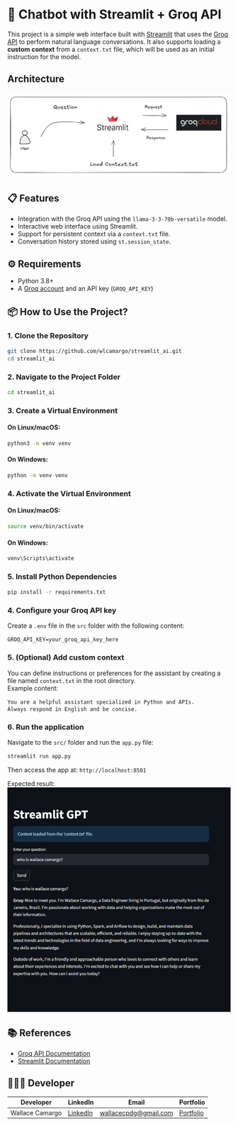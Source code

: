 # 🤖 Chatbot with Streamlit + Groq API
This project is a simple web interface built with [Streamlit](https://streamlit.io/) that uses the [Groq API](https://console.groq.com/docs) to perform natural language conversations. It also supports loading a **custom context** from a `context.txt` file, which will be used as an initial instruction for the model.

## Architecture
![architecture](assets/architecture.png)

## 📋 Features
- Integration with the Groq API using the `llama-3-3-70b-versatile` model.
- Interactive web interface using Streamlit.
- Support for persistent context via a `context.txt` file.
- Conversation history stored using `st.session_state`.

## ⚙️ Requirements
- Python 3.8+
- A [Groq account](https://console.groq.com/) and an API key (`GROQ_API_KEY`)


## 📦 How to Use the Project?

### 1. Clone the Repository

```bash
git clone https://github.com/wlcamargo/streamlit_ai.git
cd streamlit_ai
```

### 2. Navigate to the Project Folder

```bash
cd streamlit_ai
```

### 3. Create a Virtual Environment

#### On Linux/macOS:

```bash 
python3 -m venv venv
```
#### On Windows:

```bash Windows
python -m venv venv
```

### 4. Activate the Virtual Environment

#### On Linux/macOS:

```bash
source venv/bin/activate
```

#### On Windows:

```bash
venv\Scripts\activate
```

### 5. Install Python Dependencies

```bash
pip install -r requirements.txt
```


### 4. Configure your Groq API key

Create a `.env` file in the ```src``` folder with the following content:

```env
GROQ_API_KEY=your_groq_api_key_here
```


### 5. (Optional) Add custom context

You can define instructions or preferences for the assistant by creating a file named `context.txt` in the root directory.  
Example content:

```
You are a helpful assistant specialized in Python and APIs.
Always respond in English and be concise.
```

### 6. Run the application

Navigate to the `src/` folder and run the `app.py` file:

```bash
streamlit run app.py
```

Then access the app at: `http://localhost:8501`

Expected result:
![streamlit_gpt](assets/streamlit_gpt.png)

## 📚 References

- [Groq API Documentation](https://console.groq.com/docs)
- [Streamlit Documentation](https://docs.streamlit.io/)

## 🧑🏼‍🚀 Developer

| Developer        | LinkedIn                                                                 | Email                    | Portfolio                           |
|------------------|--------------------------------------------------------------------------|--------------------------|-------------------------------------|
| Wallace Camargo  | [LinkedIn](https://www.linkedin.com/in/wallace-camargo-35b615171/)      | wallacecpdg@gmail.com    | [Portfolio](https://wlcamargo.github.io/) |